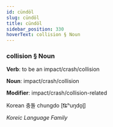 ```yaml
---
id: cündöl
slug: cündöl
title: cündöl
sidebar_position: 330
hoverText: collision § Noun
---
```


### collision § Noun

**Verb**: to be an impact/crash/collision

**Noun**: impact/crash/collision

**Modifier**: impact/crash/collision-related

Korean 충돌 chungdo [t͡ɕʰuŋdo̞ɭ]

*Koreic Language Family*